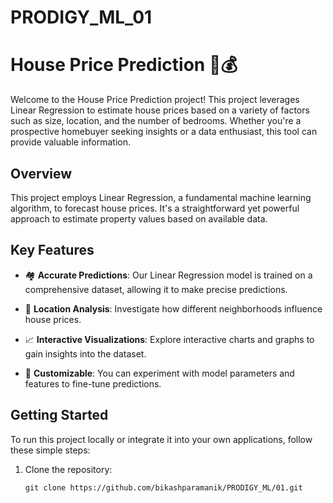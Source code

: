# PRODIGY_ML_01
# House Price Prediction 🏡💰

Welcome to the House Price Prediction project! This project leverages Linear Regression to estimate house prices based on a variety of factors such as size, location, and the number of bedrooms. Whether you're a prospective homebuyer seeking insights or a data enthusiast, this tool can provide valuable information.

## Overview

This project employs Linear Regression, a fundamental machine learning algorithm, to forecast house prices. It's a straightforward yet powerful approach to estimate property values based on available data.

## Key Features

- 🏘️ **Accurate Predictions**: Our Linear Regression model is trained on a comprehensive dataset, allowing it to make precise predictions.

- 🌆 **Location Analysis**: Investigate how different neighborhoods influence house prices.

- 📈 **Interactive Visualizations**: Explore interactive charts and graphs to gain insights into the dataset.

- 🧠 **Customizable**: You can experiment with model parameters and features to fine-tune predictions.

## Getting Started

To run this project locally or integrate it into your own applications, follow these simple steps:

1. Clone the repository:

   ```shell git clone 
   git clone https://github.com/bikashparamanik/PRODIGY_ML/01.git
